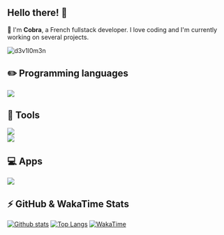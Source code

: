 ## Hello there! 👋
🐓 I'm **Cobra**, a French fullstack developer. I love coding and I'm currently working on several projects.

<p align="left"> <img src="https://komarev.com/ghpvc/?username=Cbrra&label=Profile%20views&color=007afc&style=flat" alt="d3v1l0m3n" /> </p>

## ✏️ Programming languages

<a href="#">[![](https://skillicons.dev/icons?i=ts,js,nodejs,html,css,rust,cs&theme=dark)](https://github.com/Cbrra)</a>

## 🐧 Tools

<a href="#">[![](https://skillicons.dev/icons?i=nextjs,react,tailwind,vite,vitest,discordjs,bootstrap,mongodb&theme=dark)](https://github.com/Cbrra)</a>
<br/><a href="#">[![](https://skillicons.dev/icons?i=git,linux,cloudflare,sentry,docker,arduino,electron,tauri&theme=dark)](https://github.com/Cbrra)</a>

## 💻 Apps

<a href="#">[![](https://skillicons.dev/icons?i=github,vscode,visualstudio,unity,unreal,blender,discord&theme=dark)](https://github.com/Cbrra)</a>

## ⚡ GitHub & WakaTime Stats

<a href="#">![Github stats](https://github-readme-stats.vercel.app/api?username=cbrra&theme=blueberry&show_icons=true&hide_border=true&line_height=20)</a>
<a href="#">![Top Langs](https://github-readme-stats.vercel.app/api/top-langs/?username=cbrra&exclude_repo=game-of-life&layout=compact&theme=blueberry&count_private=true&hide_border=true)</a>
<a href="#">![WakaTime](https://github-readme-stats.vercel.app/api/wakatime/?username=cbrra&theme=blueberry&layout=compact&hide_border=true&langs_count=6)</a>
